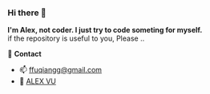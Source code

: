 ### Hi there 👋

**I'm Alex, not coder. I just try to code someting for myself.**  
 if the repository is useful to you, Please ..

🎯 **Contact**
- 📫 ffuqiangg@gmail.com
- 🚀 [ALEX VU](https://t.me/ffuqiangg)

<!--START_SECTION:waka-->
<!--END_SECTION:waka-->
